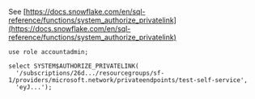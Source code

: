See [https://docs.snowflake.com/en/sql-reference/functions/system_authorize_privatelink](https://docs.snowflake.com/en/sql-reference/functions/system_authorize_privatelink)
```
use role accountadmin;

select SYSTEM$AUTHORIZE_PRIVATELINK(
  '/subscriptions/26d.../resourcegroups/sf-1/providers/microsoft.network/privateendpoints/test-self-service',
  'eyJ...');
```
